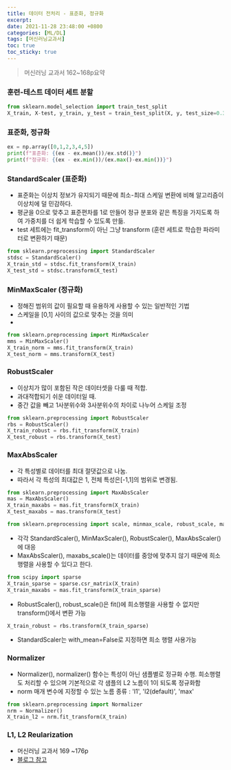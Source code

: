```yaml
---
title: 데이터 전처리 - 표준화, 정규화
excerpt:
date: 2021-11-28 23:48:00 +0800
categories: [ML/DL]
tags: [머신러닝교과서]
toc: true
toc_sticky: true
---
```

> 머신러닝 교과서 162~168p요약


### 훈련-테스트 데이터 세트 분할
```python
from sklearn.model_selection import train_test_split
X_train, X-test, y_train, y_test = train_test_split(X, y, test_size=0.3, random_state=0, stratify=y)
```


### 표준화, 정규화
```python
ex = np.array([0,1,2,3,4,5])
print(f"표준화: {(ex - ex.mean())/ex.std()}")
print(f"정규화: {(ex - ex.min())/(ex.max()-ex.min())}")
```

### StandardScaler (표준화)
* 표준화는 이상치 정보가 유지되기 때문에 최소-최대 스케일 변환에 비해 알고리즘이 이상치에 덜 민감하다.<br>
* 평균을 0으로 맞추고 표준편차를 1로 만들어 정규 분포와 같은 특징을 가지도록 하여 가중치를 더 쉽게 학습할 수 있도록 만듦. <br>
* test 세트에는 fit_transform이 아닌 그냥 transform (훈련 세트로 학습한 파라미터로 변환하기 때문)
```python
from sklearn.preprocessing import StandardScaler
stdsc = StandardScaler()
X_train_std = stdsc.fit_transform(X_train)
X_test_std = stdsc.transform(X_test)
```

### MinMaxScaler (정규화)
* 정해진 범위의 값이 필요할 때 유용하게 사용할 수 있는 일반적인 기법<br>
* 스케일을 [0,1] 사이의 값으로 맞추는 것을 의미 <br>
* 
```python
from sklearn.preprocessing import MinMaxScaler
mms = MinMaxScaler()
X_train_norm = mms.fit_transform(X_train)
X_test_norm = mms.transform(X_test)
```

### RobustScaler
* 이상치가 많이 포함된 작은 데이터셋을 다룰 때 적합. <br>
* 과대적합되기 쉬운 데이터일 때. <br>
* 중간 값을 빼고 1사분위수와 3사분위수의 차이로 나누어 스케일 조정 <br>
```python
from sklearn.preprocessing import RobustScaler
rbs = RobustScaler()
X_train_robust = rbs.fit_transform(X_train)
X_test_robust = rbs.transform(X_test)
```

### MaxAbsScaler
* 각 특성별로 데이터를 최대 절댓값으로 나눔. <br>
* 따라서 각 특성의 최대값은 1, 전체 특성은[-1,1]의 범위로 변경됨. <br>
```python
from sklearn.preprocessing import MaxAbsScaler
mas = MaxAbsScaler()
X_train_maxabs = mas.fit_transform(X_train)
X_test_maxabs = mas.transform(X_test)
```

```python
from sklearn.preprocessing import scale, minmax_scale, robust_scale, maxabs_scale
```
* 각각 StandardScaler(), MinMaxScaler(), RobustScaler(), MaxAbsScaler()에 대응
* MaxAbsScaler(), maxabs_scale()는 데이터를 중앙에 맞추지 않기 때문에 희소 행렬을 사용할 수 있다고 한다.
```python
from scipy import sparse
X_train_sparse = sparse.csr_matrix(X_train)
X_train_maxabs = mas.fit_transform(X_train_sparse)
```
* RobustScaler(), robust_scale()은 fit()에 희소행렬을 사용할 수 없지만 transform()에서 변환 가능
```python
X_train_robust = rbs.transform(X_train_sparse)
```
* StandardScaler는 with_mean=False로 지정하면 희소 행렬 사용가능

### Normalizer
* Normalizer(), normalizer() 함수는 특성이 아닌 샘플별로 정규화 수행. 희소행렬도 처리할 수 있으며 기본적으로 각 샘플의 L2 노름이 1이 되도록 정규화함
* norm 매개 변수에 지정할 수 있는 노름 종류 : 'l1', 'l2(default)', 'max'
```python
from sklearn.preprocessing import Normalizer
nrm = Normalizer()
X_train_l2 = nrm.fit_transform(X_train)
```

### L1, L2 Reularization
* 머신러닝 교과서 169 ~176p
* [블로그 참고](https://huidea.tistory.com/154)